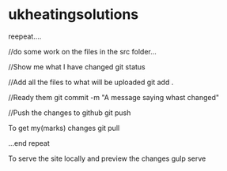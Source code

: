 # ukheatingsolutions

reepeat....

//do some work on the files in the src folder...

//Show me what I have changed
git status

//Add all the files to what will be uploaded
git add .

//Ready them
git commit -m "A message saying whast changed"

//Push the changes to github
git push

To get my(marks) changes
git pull

...end repeat

To serve the site locally and preview the changes
gulp serve

